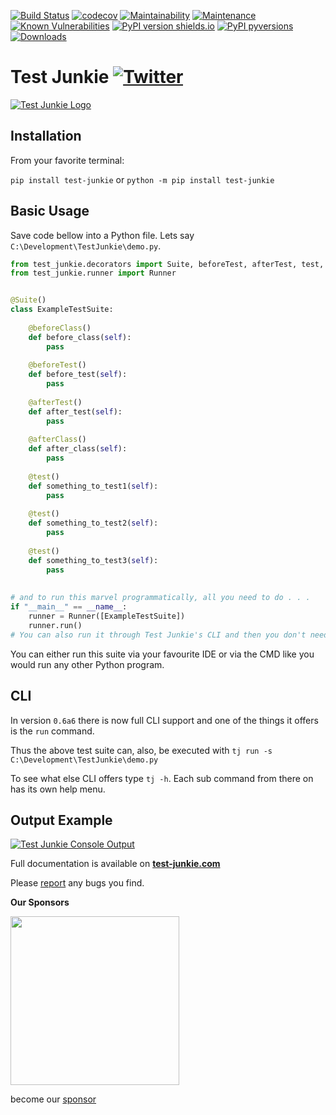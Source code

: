[![Build Status](https://travis-ci.com/ArturSpirin/test_junkie.svg?branch=master)](https://travis-ci.com/ArturSpirin/test_junkie) 
[![codecov](https://codecov.io/gh/ArturSpirin/test_junkie/branch/master/graph/badge.svg)](https://codecov.io/gh/ArturSpirin/test_junkie) 
[![Maintainability](https://api.codeclimate.com/v1/badges/40b17ed68d5b3eca140b/maintainability)](https://codeclimate.com/github/ArturSpirin/test_junkie/maintainability)
[![Maintenance](https://img.shields.io/badge/Maintained%3F-yes-green.svg)](https://github.com/ArturSpirin/test_junkie/graphs/commit-activity)
[![Known Vulnerabilities](https://snyk.io/test/github/ArturSpirin/test_junkie/badge.svg?targetFile=requirements.txt)](https://snyk.io/test/github/ArturSpirin/test_junkie?targetFile=requirements.txt) 
[![PyPI version shields.io](https://img.shields.io/pypi/v/test_junkie.svg)](https://pypi.python.org/pypi/test_junkie/) 
[![PyPI pyversions](https://img.shields.io/pypi/pyversions/test_junkie.svg)](https://pypi.python.org/pypi/test_junkie/)
[![Downloads](https://pepy.tech/badge/test-junkie)](https://pepy.tech/project/test-junkie)

# Test Junkie [![Twitter](https://img.shields.io/twitter/url/http/shields.io.svg?style=social)](https://twitter.com/intent/tweet?text=Checkout+this+new+awesome+test+runner+for+Python!&url=https%3A%2F%2Fgithub.com%2FArturSpirin%2Ftest_junkie&hashtags=github,python,programming,pythonprogramming&original_referer=http%3A%2F%2Fgithub.com%2F&tw_p=tweetbutton)
[![Test Junkie Logo](https://www.test-junkie.com/static/media/logo.png)](https://www.test-junkie.com/)

## Installation

From your favorite terminal:

`pip install test-junkie` or `python -m pip install test-junkie`

## Basic Usage

Save code bellow into a Python file. Lets say `C:\Development\TestJunkie\demo.py`.
```python
from test_junkie.decorators import Suite, beforeTest, afterTest, test, beforeClass, afterClass
from test_junkie.runner import Runner


@Suite()
class ExampleTestSuite:
    
    @beforeClass()
    def before_class(self):
        pass
        
    @beforeTest()
    def before_test(self):
        pass
        
    @afterTest()
    def after_test(self):
        pass
        
    @afterClass()
    def after_class(self):
        pass
        
    @test()
    def something_to_test1(self):
        pass
        
    @test()
    def something_to_test2(self):
        pass
        
    @test()
    def something_to_test3(self):
        pass
        
        
# and to run this marvel programmatically, all you need to do . . .
if "__main__" == __name__:
    runner = Runner([ExampleTestSuite])
    runner.run()
# You can also run it through Test Junkie's CLI and then you don't need this "if" block
```

You can either run this suite via your favourite IDE or via the CMD like you would run any other Python program.

## CLI

In version `0.6a6` there is now full CLI support and one of the things it offers is the `run` command.

Thus the above test suite can, also, be executed with `tj run -s C:\Development\TestJunkie\demo.py`

To see what else CLI offers type `tj -h`. Each sub command from there on has its own help menu.

## Output Example
[![Test Junkie Console Output](https://www.test-junkie.com/static/media/console_out.jpg)](https://www.test-junkie.com/static/media/console_out.jpg)

Full documentation is available on **[test-junkie.com](https://www.test-junkie.com/)**  

Please [report](https://github.com/ArturSpirin/test_junkie/issues/new?template=bug_report.md) any bugs you find.

**Our Sponsors**

[<img width="270" src="https://www.actocorp.com/wp-content/uploads/2019/02/ActoLogo-red.png">](https://www.actocorp.com)

become our [sponsor](https://www.patreon.com/join/arturspirin?)

